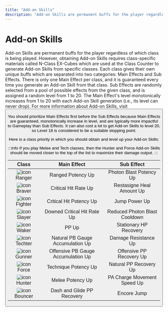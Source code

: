 ```yaml
---
title: "Add-on Skills"
description: "Add-on Skills are permanent buffs for the player regardless of which class is being played. Here are the ones you should prioritize."
---
```


# Add-on Skills

Add-on Skills are permanent buffs for the player regardless of which class is being played.
However, obtaining Add-on Skills requires class-specific materials called N-Class EX-Cubes which are used at the Class Counter to generate Add-on Skills from specific classes.
Each class gives their own unique buffs which are separated into two categories: Main Effects and Sub Effects.
There is only one Main Effect per class, and it is guaranteed every time you generate an Add-on Skill from that class.
Sub Effects are randomly selected from a pool of possible effects from the given class, and is assigned a random level from 1 to 20.
The Main Effect's level monotonically increases from 1 to 20 with each Add-on Skill generation (i.e., its level can never drop).
For more information about Add-on Skills, visit <Button label="Arks-Visiphone" link="https://pso2na.arks-visiphone.com/wiki/Portal:New_Genesis/Add-on_Skills" />

You should prioritize Main Effects first before the Sub Effects because Main Effects are guaranteed, monotonically increase in level, and are typically more impactful to Gameplay than Sub Effects.
It can also cost a lot to get Add-on Skills to level 20, so Level 18 is considered to be a suitable stopping point.

Here is a class priority in which you should obtain and level up your Add-on Skills:

:::info
If you play Melee and Tech classes, then the Hunter and Force Add-on Skills should be moved closer to the top of the list to maximize their damage output.
:::

| Class | Main Effect | Sub Effect |
| :---: | :---: | :---: |
| ![icon](/class/UINGSClassRa.png) Ranger | Ranged Potency Up | Photon Blast Potency Up |
| ![icon](/class/UINGSClassBr.png) Braver | Critical Hit Rate Up | Restasigne Heal Amount Up |
| ![icon](/class/UINGSClassFi.png) Fighter | Critical Hit Potency Up | Jump Power Up |
| ![icon](/class/UINGSClassSl.png) Slayer | Downed Critical Hit Rate Up | Reduced Photon Blast Cooldown |
| ![icon](/class/UINGSClassWa.png) Waker | PP Up | Stationary HP Recovery |
| ![icon](/class/UINGSClassTe.png) Techter | Natural PB Gauge Accumulation Up | Damage Resistance Up |
| ![icon](/class/UINGSClassGu.png) Gunner | Offensive PB Gauge Accumulation Up | Offensive PP Recovery Up |
| ![icon](/class/UINGSClassFo.png) Force | Technique Potency Up | Natural PP Recovery Up |
| ![icon](/class/UINGSClassHu.png) Hunter | Melee Potency Up | PA Charge Movement Speed Up |
| ![icon](/class/UINGSClassBo.png) Bouncer | Dash and Glide PP Recovery | Encore Jump |
